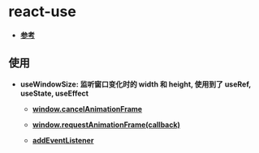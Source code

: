 # react-use

- **[参考](https://github.com/streamich/react-use)**

## 使用

- **useWindowSize: 监听窗口变化时的 width 和 height, 使用到了 useRef, useState, useEffect**

  - **[window.cancelAnimationFrame](https://developer.mozilla.org/zh-CN/docs/Web/API/Window/cancelAnimationFrame)**

  - **[window.requestAnimationFrame(callback)](https://developer.mozilla.org/zh-CN/docs/Web/API/Window/requestAnimationFrame)**
  - **[addEventListener](https://developer.mozilla.org/zh-CN/docs/Web/API/EventTarget/addEventListener)**

